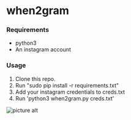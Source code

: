 # when2gram

### Requirements ###
* python3
* An instagram account

### Usage ###
1. Clone this repo.
2. Run "sudo pip install -r requirements.txt"
3. Add your instagram credentials to creds.txt
4. Run 'python3 when2gram.py creds.txt'

![picture alt](http://i.imgur.com/L7qEXnp.png)
